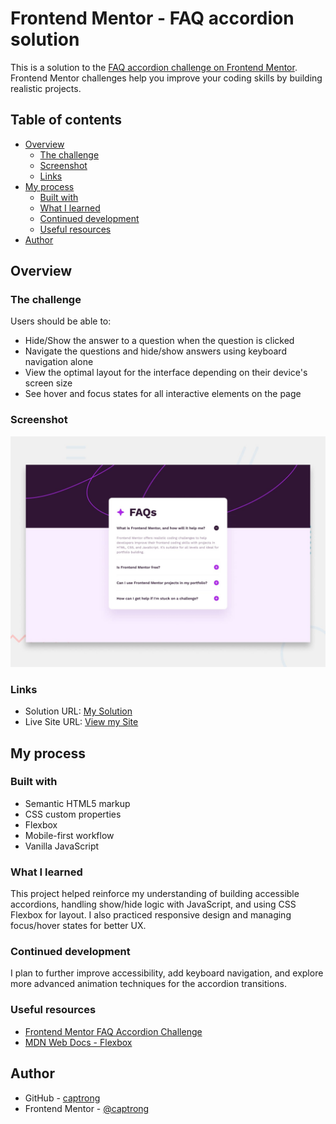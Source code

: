 # Frontend Mentor - FAQ accordion solution

This is a solution to the [FAQ accordion challenge on Frontend Mentor](https://www.frontendmentor.io/challenges/faq-accordion-wyfFdeBwBz). Frontend Mentor challenges help you improve your coding skills by building realistic projects.

## Table of contents

- [Overview](#overview)
  - [The challenge](#the-challenge)
  - [Screenshot](#screenshot)
  - [Links](#links)
- [My process](#my-process)
  - [Built with](#built-with)
  - [What I learned](#what-i-learned)
  - [Continued development](#continued-development)
  - [Useful resources](#useful-resources)
- [Author](#author)

## Overview

### The challenge

Users should be able to:

- Hide/Show the answer to a question when the question is clicked
- Navigate the questions and hide/show answers using keyboard navigation alone
- View the optimal layout for the interface depending on their device's screen size
- See hover and focus states for all interactive elements on the page

### Screenshot

![Design preview for the FAQ accordion coding challenge](./assets/images/preview.jpg)

### Links

- Solution URL: [My Solution](https://your-solution-url.com)
- Live Site URL: [View my Site](https://your-live-site-url.com)

## My process

### Built with

- Semantic HTML5 markup
- CSS custom properties
- Flexbox
- Mobile-first workflow
- Vanilla JavaScript

### What I learned

This project helped reinforce my understanding of building accessible accordions, handling show/hide logic with JavaScript, and using CSS Flexbox for layout. I also practiced responsive design and managing focus/hover states for better UX.

### Continued development

I plan to further improve accessibility, add keyboard navigation, and explore more advanced animation techniques for the accordion transitions.

### Useful resources

- [Frontend Mentor FAQ Accordion Challenge](https://www.frontendmentor.io/challenges/faq-accordion-wyfFdeBwBz)
- [MDN Web Docs - Flexbox](https://developer.mozilla.org/en-US/docs/Web/CSS/CSS_Flexible_Box_Layout/Basic_Concepts_of_Flexbox)

## Author

- GitHub - [captrong](https://github.com/capt-rong)
- Frontend Mentor - [@captrong](https://www.frontendmentor.io/profile/capt-rong)
